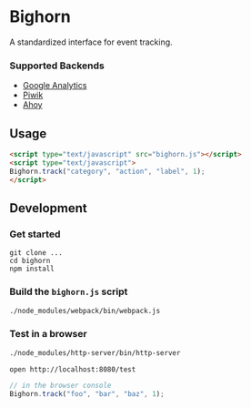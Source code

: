 # Bighorn

A standardized interface for event tracking.

### Supported Backends

* [Google Analytics](https://developers.google.com/analytics)
* [Piwik](https://developer.piwik.org/)
* [Ahoy](https://github.com/ankane/ahoy)

## Usage

```html
<script type="text/javascript" src="bighorn.js"></script>
<script type="text/javascript">
Bighorn.track("category", "action", "label", 1);
</script>
```

## Development

### Get started

```
git clone ...
cd bighorn
npm install
```

### Build the `bighorn.js` script

```sh
./node_modules/webpack/bin/webpack.js
```

### Test in a browser

```sh
./node_modules/http-server/bin/http-server
```

```sh
open http://localhost:8080/test
```

```javascript
// in the browser console
Bighorn.track("foo", "bar", "baz", 1);
```

